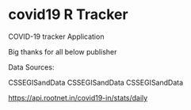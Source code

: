# covid19 R Tracker 

COVID-19 tracker Application



Big thanks for all below publisher

Data Sources:

CSSEGISandData
 CSSEGISandData
 CSSEGISandData
 
https://api.rootnet.in/covid19-in/stats/daily


